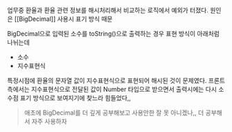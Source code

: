 업무중 환율과 환율 관련 정보를 해시처리해서 비교하는 로직에서 예외가 터졌다.
원인은 [[BigDecimal]] 사용시 표기 방식 때문

BigDecimal으로 입력된 소수를 toString()으로 출력하는 경우 표현 방식이 아래처럼 나뉘는데
- 소수
- 지수표현식

특정시점에 환율의 문자열 값이 지수표현식으로 표현되어 해시된 것이 문제였다.
프론트측에서는 지수표현식으로 전달된 값이 Number 타입으로 받으면서 출력시에는 다시 소수점 표기 방식으로 보여지기에 찾느라 힘들었다,,

> 애초에 BigDecimal를 더 깊게 공부해보고 사용안한 잘 못 아니겠나,, 더 공부해서 자주 사용하자

